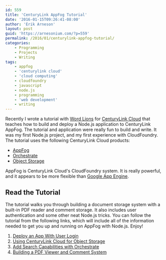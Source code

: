 ```yaml
---
id: 559
title: 'CenturyLink AppFog Tutorial'
date: '2016-01-15T09:26:41-08:00'
author: 'Erik Arneson'
layout: post
guid: 'https://arnesonium.com/?p=559'
permalink: /2016/01/centurylink-appfog-tutorial/
categories:
    - Programming
    - Projects
    - Writing
tags:
    - appfog
    - 'centurylink cloud'
    - 'cloud computing'
    - cloudfoundry
    - javascript
    - node.js
    - programming
    - 'web development'
    - writing
---
```


Recently I wrote a tutorial with <a href="http://wordlions.com/" target="_blank">Word Lions</a> for <a href="http://ctl.io/" target="_blank">CenturyLink Cloud</a> that teaches how to build and deploy a Node.js application to CenturyLink AppFog. The tutorial and application were really fun to build and write. It was my first Node.js project, and my first experience with CloudFoundry. The tutorial uses the following CenturyLink Cloud products:
<!--more-->

<ul>
	<li><a href="https://www.ctl.io/appfog/">AppFog</a></li>
	<li><a href="https://www.ctl.io/orchestrate/">Orchestrate</a></li>
	<li><a href="https://www.ctl.io/object-storage/">Object Storage</a></li>
</ul>

AppFog is CenturyLink Cloud's CloudFoundry system. It is really powerful, and it appears to be more flexible than <a href="https://arnesonium.com/tag/google-cloud/">Google App Engine</a>.

<h2>Read the Tutorial</h2>

The tutorial walks you through building a document storage system with a built-in PDF reader and comment storage. It also includes user authentication and some other neat Node.js tricks. You can follow the tutorial from the following links, which will include all of the information needed to get you up and running on AppFog with Node.js. Enjoy!

<ol>
	<li><a href="https://www.ctl.io/developers/blog/post/deploy-app-user-login">Deploy an App With User Login</a></li>
	<li><a href="https://www.ctl.io/developers/blog/post/appfog-object-storage">Using CenturyLink Cloud for Object Storage</a></li>
	<li><a href="https://www.ctl.io/developers/blog/post/search-document-metadata">Add Search Capabilities with Orchestrate</a></li>
	<li><a href="https://www.ctl.io/developers/blog/post/document-review-comment">Building a PDF Viewer and Comment System</a></li>
</ol>
